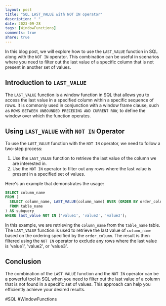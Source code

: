 ```yaml
---
layout: post
title: "SQL LAST_VALUE with NOT IN operator"
description: " "
date: 2023-09-28
tags: [WindowFunctions]
comments: true
share: true
---
```


In this blog post, we will explore how to use the `LAST_VALUE` function in SQL along with the `NOT IN` operator. This combination can be useful in scenarios where you need to filter out the last value of a specific column that is not present in another set of values.

## Introduction to `LAST_VALUE`

The `LAST_VALUE` function is a window function in SQL that allows you to access the last value in a specified column within a specific sequence of rows. It is commonly used in conjunction with a window frame clause, such as `ROWS BETWEEN UNBOUNDED PRECEDING AND CURRENT ROW`, to define the window over which the function operates.

## Using `LAST_VALUE` with `NOT IN` Operator

To use the `LAST_VALUE` function with the `NOT IN` operator, we need to follow a two-step process:

1. Use the `LAST_VALUE` function to retrieve the last value of the column we are interested in.
2. Use the `NOT IN` operator to filter out any rows where the last value is present in a specified set of values.

Here's an example that demonstrates the usage:

```sql
SELECT column_name
FROM (
  SELECT column_name, LAST_VALUE(column_name) OVER (ORDER BY order_column) AS last_value
  FROM table_name
) AS subquery
WHERE last_value NOT IN ('value1', 'value2', 'value3');
```

In this example, we are retrieving the `column_name` from the `table_name` table. The `LAST_VALUE` function is used to retrieve the last value of `column_name` based on the ordering specified by the `order_column`. The result is then filtered using the `NOT IN` operator to exclude any rows where the last value is 'value1', 'value2', or 'value3'.

## Conclusion

The combination of the `LAST_VALUE` function and the `NOT IN` operator can be a powerful tool in SQL when you need to filter out the last value of a column that is not found in a specific set of values. This approach can help you efficiently achieve your desired results.

#SQL #WindowFunctions
